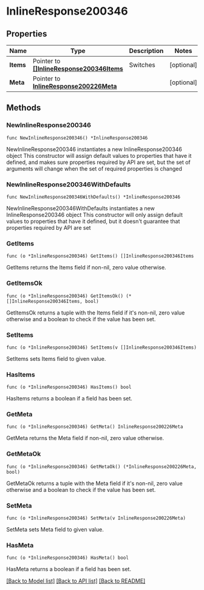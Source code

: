 # InlineResponse200346

## Properties

Name | Type | Description | Notes
------------ | ------------- | ------------- | -------------
**Items** | Pointer to [**[]InlineResponse200346Items**](InlineResponse200346Items.md) | Switches | [optional] 
**Meta** | Pointer to [**InlineResponse200226Meta**](InlineResponse200226Meta.md) |  | [optional] 

## Methods

### NewInlineResponse200346

`func NewInlineResponse200346() *InlineResponse200346`

NewInlineResponse200346 instantiates a new InlineResponse200346 object
This constructor will assign default values to properties that have it defined,
and makes sure properties required by API are set, but the set of arguments
will change when the set of required properties is changed

### NewInlineResponse200346WithDefaults

`func NewInlineResponse200346WithDefaults() *InlineResponse200346`

NewInlineResponse200346WithDefaults instantiates a new InlineResponse200346 object
This constructor will only assign default values to properties that have it defined,
but it doesn't guarantee that properties required by API are set

### GetItems

`func (o *InlineResponse200346) GetItems() []InlineResponse200346Items`

GetItems returns the Items field if non-nil, zero value otherwise.

### GetItemsOk

`func (o *InlineResponse200346) GetItemsOk() (*[]InlineResponse200346Items, bool)`

GetItemsOk returns a tuple with the Items field if it's non-nil, zero value otherwise
and a boolean to check if the value has been set.

### SetItems

`func (o *InlineResponse200346) SetItems(v []InlineResponse200346Items)`

SetItems sets Items field to given value.

### HasItems

`func (o *InlineResponse200346) HasItems() bool`

HasItems returns a boolean if a field has been set.

### GetMeta

`func (o *InlineResponse200346) GetMeta() InlineResponse200226Meta`

GetMeta returns the Meta field if non-nil, zero value otherwise.

### GetMetaOk

`func (o *InlineResponse200346) GetMetaOk() (*InlineResponse200226Meta, bool)`

GetMetaOk returns a tuple with the Meta field if it's non-nil, zero value otherwise
and a boolean to check if the value has been set.

### SetMeta

`func (o *InlineResponse200346) SetMeta(v InlineResponse200226Meta)`

SetMeta sets Meta field to given value.

### HasMeta

`func (o *InlineResponse200346) HasMeta() bool`

HasMeta returns a boolean if a field has been set.


[[Back to Model list]](../README.md#documentation-for-models) [[Back to API list]](../README.md#documentation-for-api-endpoints) [[Back to README]](../README.md)



